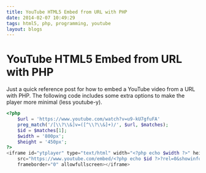 ```yaml
---
title: YouTube HTML5 Embed from URL with PHP
date: 2014-02-07 10:49:29
tags: html5, php, programming, youtube
layout: blogs
---
```

# YouTube HTML5 Embed from URL with PHP

Just a quick reference post for how to embed a YouTube video from a URL with PHP.
The following code includes some extra options to make the player more minimal (less youtube-y).

```php
<?php
    $url = 'https://www.youtube.com/watch?v=u9-kU7gfuFA'
    preg_match('/[\\?\\&]v=([^\\?\\&]+)/', $url, $matches);
    $id = $matches[1];
    $width = '800px';
    $height = '450px';
?>
<iframe id="ytplayer" type="text/html" width="<?php echo $width ?>" height="<?php echo $height ?>"
    src="https://www.youtube.com/embed/<?php echo $id ?>?rel=0&showinfo=0&color=white&iv_load_policy=3"
    frameborder="0" allowfullscreen></iframe> 
```